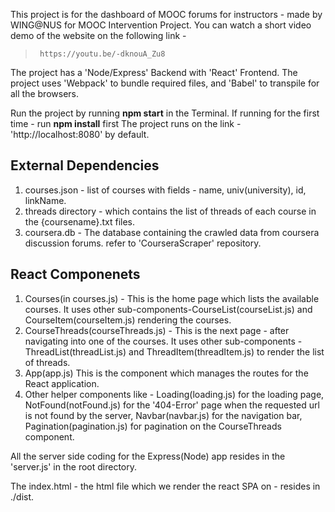 This project is for the dashboard of MOOC forums for instructors - made by WING@NUS for MOOC Intervention Project.
You can watch a short video demo of the website on the following link -
>      https://youtu.be/-dknouA_Zu8

The project has a 'Node/Express' Backend with 'React' Frontend.
The project uses 'Webpack' to bundle required files, and 'Babel' to transpile for all the browsers.

Run the project by running __npm start__ in the Terminal.
If running for the first time - run __npm install__ first
The project runs on the link - 'http://localhost:8080' by default.

## External Dependencies
1. courses.json - list of courses with fields - name, univ(university), id, linkName. <br>
2. threads directory - which contains the list of threads of each course in the {coursename}.txt files.<br>
3. coursera.db - The database containing the crawled data from coursera discussion forums. refer to 'CourseraScraper' repository.<br>

## React Componenets
1. Courses(in courses.js) - This is the home page which lists the available courses. It uses other sub-components-CourseList(courseList.js) and CourseItem(courseItem.js) rendering the courses.<br>
2. CourseThreads(courseThreads.js) - This is the next page - after navigating into one of the courses. It uses other sub-components - ThreadList(threadList.js) and ThreadItem(threadItem.js) to render the list of threads.<br>
3. App(app.js) This is the component which manages the routes for the React application.<br>
4. Other helper components like - Loading(loading.js) for the loading page, NotFound(notFound.js) for the '404-Error' page when the requested url is not found by the server, Navbar(navbar.js) for the navigation bar, Pagination(pagination.js) for pagination on the CourseThreads component.<br>

All the server side coding for the Express(Node) app resides in the 'server.js' in the root directory.

The index.html - the html file which we render the react SPA on - resides in ./dist.

